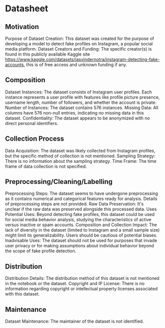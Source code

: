 # Datasheet

## Motivation
Purpose of Dataset Creation: This dataset was created for the purpose of developing a model to detect fake profiles on Instagram, a popular social media platform.
Dataset Creators and Funding: The specific creator(s) is found in this publicly available Kaggle site https://www.kaggle.com/datasets/jasvindernotra/instagram-detecting-fake-accounts, this is of free access and unknown funding if any.

## Composition
Dataset Instances: The dataset consists of Instagram user profiles. Each instance represents a user profile with features like profile picture presence, username length, number of followers, and whether the account is private.
Number of Instances: The dataset contains 576 instances.
Missing Data: All columns have 576 non-null entries, indicating no missing data in this dataset.
Confidentiality: The dataset appears to be anonymized with no direct personal identifiers.

## Collection Process
Data Acquisition: The dataset was likely collected from Instagram profiles, but the specific method of collection is not mentioned.
Sampling Strategy: There is no information about the sampling strategy.
Time Frame: The time frame of data collection is not specified.

## Preprocessing/Cleaning/Labelling
Preprocessing Steps: The dataset seems to have undergone preprocessing as it contains numerical and categorical features ready for analysis. Details of preprocessing steps are not provided.
Raw Data Preservation: It's unclear if the raw data was preserved alongside this processed data.
Uses
Potential Uses: Beyond detecting fake profiles, this dataset could be used for social media behavior analysis, studying the characteristics of active versus inactive or spam accounts.
Composition and Collection Impact: The lack of diversity in the dataset (limited to Instagram and a small sample size) might limit its generalizability. Users should be cautious of potential biases.
Inadvisable Uses: The dataset should not be used for purposes that invade user privacy or for making assumptions about individual behavior beyond the scope of fake profile detection.

## Distribution
Distribution Details: The distribution method of this dataset is not mentioned in the notebook or the dataset.
Copyright and IP License: There is no information regarding copyright or intellectual property licenses associated with this dataset.
## Maintenance
Dataset Maintenance: The maintainer of the dataset is not identified.
